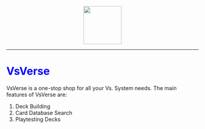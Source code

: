  <p align="center"><img  align="center" src="https://www.upperdeckblog.com/wp-content/uploads/2017/11/VS_2PCG_Logo.png" width="100px"></p>

 ---

 <h1 style="color: blue;">VsVerse</h1>
 VsVerse is a one-stop shop for all your Vs. System needs. The main features of VsVerse are:

 1. Deck Building
 2. Card Database Search
 3. Playtesting Decks
